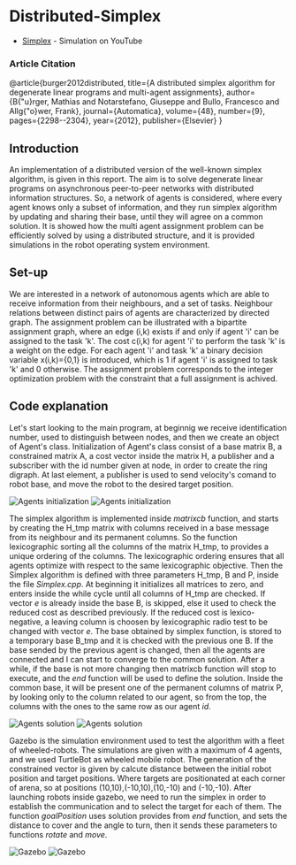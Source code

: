 # Distributed-Simplex    

* [Simplex](https://www.youtube.com/watch?v=sib7pv8JoH4) - Simulation on YouTube

### Article Citation

@article{burger2012distributed,
  title={A distributed simplex algorithm for degenerate linear programs and multi-agent assignments},
  author={B{\"u}rger, Mathias and Notarstefano, Giuseppe and Bullo, Francesco and Allg{\"o}wer, Frank},
  journal={Automatica},
  volume={48},
  number={9},
  pages={2298--2304},
  year={2012},
  publisher={Elsevier}
}

## Introduction
An implementation of a distributed version of the well-known simplex algorithm, is given in this report. The aim is to solve degenerate linear programs on asynchronous peer-to-peer networks with distributed information structures. So, a network of agents is considered, where every agent knows only a subset of information, and they run simplex algorithm by updating and sharing their base, until they will agree on a common solution. It is showed how the multi agent assignment problem can be efficiently solved by using a distributed structure, and it is provided simulations in the robot operating system environment.

## Set-up
We are interested in a network of autonomous agents which are able to receive information from their neighbours, and a set of tasks. Neighbour relations between distinct pairs of agents are characterized by directed graph. 
The assignment problem can be illustrated with a bipartite assignment graph, where an edge (i,k) exists if and only if agent 'i' can be assigned to the task 'k'. The cost c(i,k) for agent 'i' to perform the task 'k' is a weight on the edge.
For each agent 'i' and task 'k' a binary decision variable x(i,k)={0,1} is introduced, which is 1 if agent 'i' is assigned to task 'k' and 0 otherwise. 
The assignment problem corresponds to the integer optimization problem with the constraint that a full assignment is achived.

## Code explanation

Let's start looking to the main program, at beginnig we receive identification number, used to distinguish between nodes, and then we create an object of Agent's class.
Initialization of Agent's class consist of a base matrix B, a constrained matrix A, a cost vector inside the matrix H, a publisher and a subscriber with the id number given at node, in order to create the ring digraph.
At last element, a publisher is used to send velocity's comand to robot base, and move the robot to the desired target position. 

![Agents initialization](/images/AgentsStart.png)
![Agents initialization](/images/PermanentCols.png)

The simplex algorithm is implemented inside *matrixcb* function, and starts by creating the H_tmp matrix with columns received in a base message from its neighbour and its permanent columns. So the function lexicographic sorting all the columns of the matrix H_tmp, to provides a unique ordering of the columns. The lexicographic ordering ensures that all agents optimize with respect to the same lexicographic objective.
Then the Simplex algorithm is defined with three parameters H_tmp, B and P, inside the file *Simplex.cpp*. At beginning it initializes all matrices to zero, and enters inside the  while cycle until all columns of H_tmp are checked.
If vector *e* is already inside the base B, is skipped, else it used to check the reduced cost as described previously. If the reduced cost is lexico-negative, a leaving column is choosen by lexicographic radio test to be changed with vector *e*.
The base obtained by simplex function, is stored to a temporary base B_tmp and it is checked with the previous one B.
If the base sended by the previous agent is changed, then all the agents are connected and I can start to converge to the common solution.
After a while, if the base is not more changing then matrixcb function will stop to execute, and the *end* function will be used to define the solution. Inside the common base, it will be present one of the permanent columns of matrix P, by looking only to the column related to our agent, so from the top, the columns with the ones to the same row as our agent *id*.

![Agents solution](/images/SameBase.png)
![Agents solution](/images/Solution1.png)

Gazebo is the simulation environment used to test the algorithm with a fleet of wheeled-robots. The simulations are given with a maximum of 4 agents, and we used TurtleBot as wheeled mobile robot. The generation of the constrained vector is given by calcute distance between the initial robot position and target positions. Where targets are positionated at each corner of arena, so at positions (10,10),(-10,10),(10,-10) and (-10,-10).
After launching robots inside gazebo, we need to run the simplex in order to establish the communication and to select the target for each of them.
The function *goalPosition* uses solution provides from *end* function, and sets the distance to cover and the angle to turn, then it sends these parameters to functions *rotate* and *move*.

![Gazebo](/images/Agent.png)
![Gazebo](/images/Graph_with_Gazebo.png)
